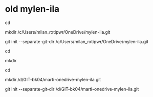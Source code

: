 # old mylen-ila

cd

mkdir /c/Users/milan_rxtipwr/OneDrive/mylen-ila.git

git init --separate-git-dir /c/Users/milan_rxtipwr/OneDrive/mylen-ila.git

cd

mkdir

cd

mkdir /d/GIT-bk04/marti-onedrive-mylen-ila.git

git init --separate-git-dir /d/GIT-bk04/marti-onedrive-mylen-ila.git

